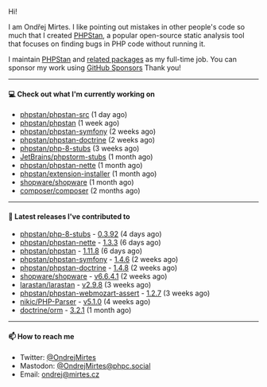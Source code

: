 Hi!

I am Ondřej Mirtes. I like pointing out mistakes in other people's code so much that I created [PHPStan](https://phpstan.org/), a popular open-source static analysis tool that focuses on finding bugs in PHP code without running it.

I maintain [PHPStan](https://github.com/phpstan/phpstan) and [related packages](https://github.com/phpstan/) as my full-time job. You can sponsor my work using [GitHub Sponsors](https://github.com/sponsors/ondrejmirtes) Thank you!

---

#### 💻 Check out what I'm currently working on

- [phpstan/phpstan-src](https://github.com/phpstan/phpstan-src) (1 day ago)
- [phpstan/phpstan](https://github.com/phpstan/phpstan) (1 week ago)
- [phpstan/phpstan-symfony](https://github.com/phpstan/phpstan-symfony) (2 weeks ago)
- [phpstan/phpstan-doctrine](https://github.com/phpstan/phpstan-doctrine) (2 weeks ago)
- [phpstan/php-8-stubs](https://github.com/phpstan/php-8-stubs) (3 weeks ago)
- [JetBrains/phpstorm-stubs](https://github.com/JetBrains/phpstorm-stubs) (1 month ago)
- [phpstan/phpstan-nette](https://github.com/phpstan/phpstan-nette) (1 month ago)
- [phpstan/extension-installer](https://github.com/phpstan/extension-installer) (1 month ago)
- [shopware/shopware](https://github.com/shopware/shopware) (1 month ago)
- [composer/composer](https://github.com/composer/composer) (2 months ago)

---

#### 🔭 Latest releases I've contributed to

- [phpstan/php-8-stubs](https://github.com/phpstan/php-8-stubs) - [0.3.92](https://github.com/phpstan/php-8-stubs/releases/tag/0.3.92) (4 days ago)
- [phpstan/phpstan-nette](https://github.com/phpstan/phpstan-nette) - [1.3.3](https://github.com/phpstan/phpstan-nette/releases/tag/1.3.3) (6 days ago)
- [phpstan/phpstan](https://github.com/phpstan/phpstan) - [1.11.8](https://github.com/phpstan/phpstan/releases/tag/1.11.8) (6 days ago)
- [phpstan/phpstan-symfony](https://github.com/phpstan/phpstan-symfony) - [1.4.6](https://github.com/phpstan/phpstan-symfony/releases/tag/1.4.6) (2 weeks ago)
- [phpstan/phpstan-doctrine](https://github.com/phpstan/phpstan-doctrine) - [1.4.8](https://github.com/phpstan/phpstan-doctrine/releases/tag/1.4.8) (2 weeks ago)
- [shopware/shopware](https://github.com/shopware/shopware) - [v6.6.4.1](https://github.com/shopware/shopware/releases/tag/v6.6.4.1) (2 weeks ago)
- [larastan/larastan](https://github.com/larastan/larastan) - [v2.9.8](https://github.com/larastan/larastan/releases/tag/v2.9.8) (3 weeks ago)
- [phpstan/phpstan-webmozart-assert](https://github.com/phpstan/phpstan-webmozart-assert) - [1.2.7](https://github.com/phpstan/phpstan-webmozart-assert/releases/tag/1.2.7) (3 weeks ago)
- [nikic/PHP-Parser](https://github.com/nikic/PHP-Parser) - [v5.1.0](https://github.com/nikic/PHP-Parser/releases/tag/v5.1.0) (4 weeks ago)
- [doctrine/orm](https://github.com/doctrine/orm) - [3.2.1](https://github.com/doctrine/orm/releases/tag/3.2.1) (1 month ago)

---

#### 📫 How to reach me

- Twitter: [@OndrejMirtes](https://twitter.com/ondrejmirtes)
- Mastodon: [@OndrejMirtes@phpc.social](https://phpc.social/@OndrejMirtes)
- Email: [ondrej@mirtes.cz](mailto:ondrej@mirtes.cz)
